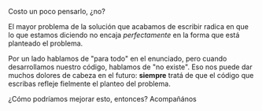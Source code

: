 Costo un poco pensarlo, ¿no?

El mayor problema de la solución que acabamos de escribir radica en que lo que estamos diciendo no encaja _perfectamente_ en la forma que está planteado el problema. 

Por un lado hablamos de "para todo" en el enunciado, pero cuando desarrollamos nuestro código, hablamos de "no existe". Eso nos puede dar muchos dolores de cabeza en el futuro: **siempre** tratá de que el código que escribas refleje fielmente el planteo del problema. 

¿Cómo podríamos mejorar esto, entonces? Acompañános